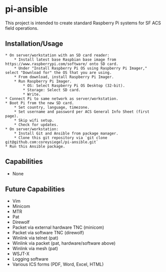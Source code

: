 # pi-ansible
This project is intended to create standard Raspberry Pi systems for SF ACS field operations.

## Installation/Usage
	* On server/workstation with an SD card reader:
		* Install latest base Raspbian base image from https://www.raspberrypi.com/software/ onto SD card.
		* Under "Install Raspberry Pi OS using Raspberry Pi Imager," select "Download for" the OS that you are using.
		* From download, install Raspberry Pi Imager.
		* Run Raspberry Pi Imager.
			* OS: Select Raspberry Pi OS Desktop (32-bit).
			* Storage: Select SD card.
			* Write.
	* Connect Pi to same network as server/workstation.
	* Boot Pi from the new SD card.
		* Set country, language, timezone.
		* Set username and password per ACS General Info Sheet (first page).
		* Skip wifi setup.
		* Check for updates.
	* On server/workstation:
		* Install Git and Ansible from package manager.
		* Clone this git repository via `git clone git@github.com:coreysiegel/pi-ansible.git`
	* Run this Ansible package.

## Capabilities
 * None

## Future Capabilities
 * Vim
 * Minicom
 * MTR
 * Pat
 * Direwolf
 * Packet via external hardware TNC (minicom)
 * Packet via software TNC (direwolf)
 * Winlink via telnet (pat)
 * Winlink via packet (pat, hardware/software above)
 * Winlink via mesh (pat)
 * WSJT-X
 * Logging software
 * Various ICS forms (PDF, Word, Excel, HTML)
